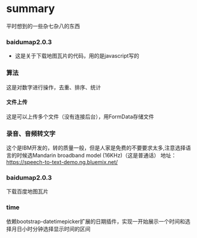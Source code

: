 # summary
平时想到的一些杂七杂八的东西
### baidumap2.0.3
  * 这是关于下载地图瓦片的代码，用的是javascript写的
### 算法
这是对数字进行操作，去重、排序、统计  
#### 文件上传
这是可以上传多个文件（没有连接后台），用FormData存储文件 
### 录音、音频转文字
这个是IBM开发的，转的质量一般，但是人家是免费的不要要求太多,注意选择语言的时候选Mandarin broadband model (16KHz)（这是普通话） 
地址：https://speech-to-text-demo.ng.bluemix.net/
### baidumap2.0.3
下载百度地图瓦片
### time
依赖bootstrap-datetimepicker扩展的日期插件，实现一开始展示一个时间和选择月日小时分钟选择显示时间的区间
